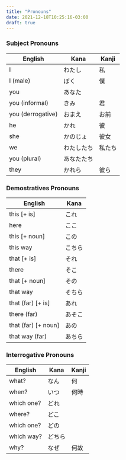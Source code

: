 ```yaml
---
title: "Pronouns"
date: 2021-12-18T10:25:16-03:00
draft: true
---
```

### Subject Pronouns
| English           | Kana       | Kanji  |
|-------------------|------------|--------|
| I                 | わたし     | 私     |
| I (male)          | ぼく       | 僕     |
| you               | あなた     |        |
| you (informal)    | きみ       | 君     |
| you (derrogative) | おまえ     | お前   |
| he                | かれ       | 彼     |
| she               | かのじょ   | 彼女   |
| we                | わたしたち | 私たち |
| you (plural)      | あなたたち |        |
| they              | かれら     | 彼ら   |

### Demostratives Pronouns
| English              | Kana   |
|----------------------|--------|
| this [+ is]          | これ   |
| here                 | ここ   |
| this [+ noun]        | この   |
| this way             | こちら |
| that [+ is]          | それ   |
| there                | そこ   |
| that [+ noun]        | その   |
| that way             | そちら |
| that (far) [+ is]    | あれ   |
| there (far)          | あそこ |
| that (far)  [+ noun] | あの   |
| that way (far)       | あちら |

### Interrogative Pronouns
| English    | Kana   | Kanji |
|------------|--------|-------|
| what?      | なん   | 何    |
| when?      | いつ   | 何時  |
| which one? | どれ   |       |
| where?     | どこ   |       |
| which one? | どの   |       |
| which way? | どちら |       |
| why?       | なぜ   | 何故  |
